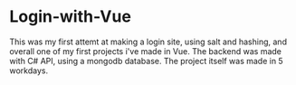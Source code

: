 # Login-with-Vue

This was my first attemt at making a login site, using salt and hashing, and overall one of my first projects i've made in Vue.
The backend was made with C# API, using a mongodb database.
The project itself was made in 5 workdays.
